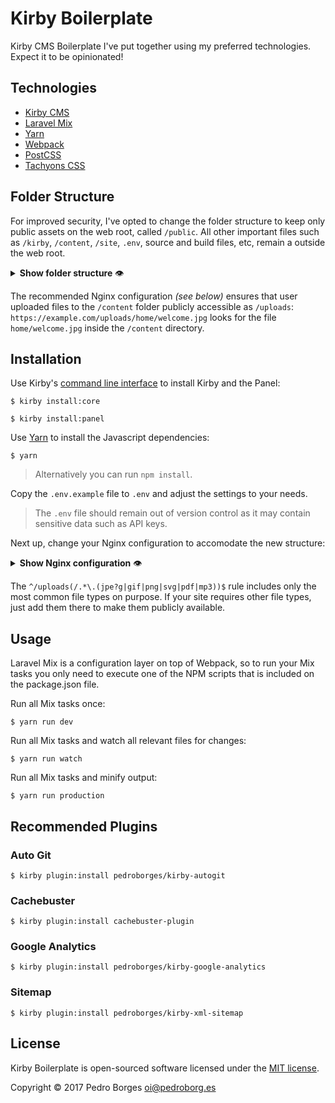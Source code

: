 # Kirby Boilerplate

Kirby CMS Boilerplate I've put together using my preferred technologies. Expect it to be opinionated!

## Technologies
- [Kirby CMS](https://getkirby.com)
- [Laravel Mix](https://github.com/JeffreyWay/laravel-mix/tree/master/docs#readme)
- [Yarn](https://yarnpkg.com)
- [Webpack](https://webpack.js.org)
- [PostCSS](http://postcss.org)
- [Tachyons CSS](http://tachyons.io)

## Folder Structure
For improved security, I've opted to change the folder structure to keep only public assets on the web root, called `/public`. All other important files such as `/kirby`, `/content`, `/site`, `.env`, source and build files, etc, remain a outside the web root.

<details>
    <summary><strong>Show folder structure</strong> 👁</summary><p>

    ├── content
    ├── kirby
    ├── package.json
    ├── panel
    ├── public
    │   ├── avatars
    │   ├── css
    │   ├── fonts
    │   ├── images
    │   ├── index.php
    │   ├── js
    │   ├── robots.txt
    │   └── thumbs
    ├── resources
    │   ├── js
    │   └── sass
    ├── site
    │   ├── accounts
    │   ├── blueprints
    │   ├── cache
    │   ├── config
    │   ├── plugins
    │   ├── snippets
    │   └── templates
    ├── site.php
    ├── webpack.mix.js
    └── yarn.lock

</p></details>

The recommended Nginx configuration _(see below)_ ensures that user uploaded files to the `/content` folder publicly accessible as `/uploads`: `https://example.com/uploads/home/welcome.jpg` looks for the file `home/welcome.jpg` inside the `/content` directory.

## Installation
Use Kirby's [command line interface](https://github.com/getkirby/cli) to install Kirby and the Panel:

    $ kirby install:core

    $ kirby install:panel

Use [Yarn](https://yarnpkg.com) to install the Javascript dependencies:

    $ yarn

> Alternatively you can run `npm install`.

Copy the `.env.example` file to `.env` and adjust the settings to your needs.

> The `.env` file should remain out of version control as it may contain sensitive data such as API keys.

Next up, change your Nginx configuration to accomodate the new structure:

<details>
    <summary><strong>Show Nginx configuration</strong> 👁</summary><p>

    server {
        listen 80;
        listen [::]:80;
        server_name example.com;
        root /var/www/example.com/public;

        add_header X-Frame-Options "SAMEORIGIN";
        add_header X-XSS-Protection "1; mode=block";
        add_header X-Content-Type-Options "nosniff";

        index.html index.php;

        charset utf-8;
        #client_max_body_size 20M;

        # Enable cache busting
        location ~* (.+)\.(?:\d+)\.(js|css)$ {
            try_files $uri $1.$2;
        }

        # Expire rules for static content

        # Feed
        location ~* \.(?:atom|rss)$ {
            expires 1h;
        }

        # Media: images, icons, video, audio, HTC
        location ~* \.(?:jpe?g|gif|png|ico|cur|gz|svg|svgz|mp4|ogg|ogv|webm|htc)$ {
            expires 1M;
            access_log off;
            add_header Cache-Control "public";
        }

        # CSS and Javascript
        location ~* \.(?:css|js)$ {
            expires 1y;
            access_log off;
        }

        # Rewrite user uploaded content
        location ~ ^/uploads(/.*\.(jpe?g|gif|png|svg|pdf|mp3))$ {
            root /var/www/example.com/content/;
            try_files $1 =404;
        }

        location / {
            try_files $uri $uri/ /index.php?$query_string;
        }

        location /panel {
            root /var/www/example.com/;
            try_files $uri $uri/ /panel/index.php?$query_string;

            location ~ \.php$ {
                fastcgi_split_path_info ^(.+\.php)(/.+)$;
                fastcgi_pass unix:/var/run/php/php7.1-fpm.sock;
                fastcgi_index index.php;
                include fastcgi_params;
            }
        }

        location = /favicon.ico { access_log off; log_not_found off; }
        location = /robots.txt  { access_log off; log_not_found off; }
        location = /sitemap.xml { access_log off; log_not_found off; }

        access_log off;
        error_log  /var/log/nginx/example.com-error.log error;

        error_page 404 /index.php;

        location ~ \.php$ {
            fastcgi_split_path_info ^(.+\.php)(/.+)$;
            fastcgi_pass unix:/var/run/php/php7.1-fpm.sock;
            fastcgi_index index.php;
            include fastcgi_params;
        }

        # Prevent clients from accessing hidden files (starting with a dot)
        # Access to `/.well-known/` is allowed.
        # https://www.mnot.net/blog/2010/04/07/well-known
        # https://tools.ietf.org/html/rfc5785
        location ~* /\.(?!well-known\/) {
            deny all;
        }

        # Prevent clients from accessing to backup/config/source files
        location ~* (?:\.(?:bak|conf|dist|fla|in[ci]|log|psd|sh|sql|sw[op])|~)$ {
            deny all;
        }
    }

</p></details>

The `^/uploads(/.*\.(jpe?g|gif|png|svg|pdf|mp3))$` rule includes only the most common file types on purpose. If your site requires other file types, just add them there to make them publicly available.

## Usage
Laravel Mix is a configuration layer on top of Webpack, so to run your Mix tasks you only need to execute one of the NPM scripts that is included on the package.json file.

Run all Mix tasks once:

    $ yarn run dev

Run all Mix tasks and watch all relevant files for changes:

    $ yarn run watch

Run all Mix tasks and minify output:

    $ yarn run production

## Recommended Plugins

### Auto Git

    $ kirby plugin:install pedroborges/kirby-autogit

### Cachebuster

    $ kirby plugin:install cachebuster-plugin

### Google Analytics

    $ kirby plugin:install pedroborges/kirby-google-analytics

### Sitemap

    $ kirby plugin:install pedroborges/kirby-xml-sitemap

## License
Kirby Boilerplate is open-sourced software licensed under the [MIT license](http://www.opensource.org/licenses/mit-license.php).

Copyright © 2017 Pedro Borges <oi@pedroborg.es>
